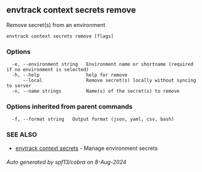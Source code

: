 ## envtrack context secrets remove

Remove secret(s) from an environment

```
envtrack context secrets remove [flags]
```

### Options

```
  -e, --environment string   Environment name or shortname (required if no environment is selected)
  -h, --help                 help for remove
      --local                Remove secret(s) locally without syncing to server
  -n, --name strings         Name(s) of the secret(s) to remove
```

### Options inherited from parent commands

```
  -f, --format string   Output format (json, yaml, csv, bash)
```

### SEE ALSO

* [envtrack context secrets](envtrack_context_secrets.md)	 - Manage environment secrets

###### Auto generated by spf13/cobra on 8-Aug-2024
